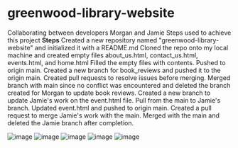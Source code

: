# greenwood-library-website
Collaborating between developers Morgan and Jamie
Steps used to achieve this project
**Steps**
Created a new repository named "greenwood-library-website" and initialized it with a README.md
Cloned the repo onto my local machine and created empty files about_us.html, contact_us.html, events.html, and home.html
Filled the empty files with contents.
Pushed to origin main.
Created a new branch for book_reviews and pushed it to the origin main.
Created pull requests to resolve issues before merging.
Merged branch with main since no conflict was encountered and deleted the branch created for Morgan to update book reviews.
Created a new branch to update Jamie's work on the event.html file.
Pull from the main to Jamie's branch.
Updated event.html and pushed to origin main.
Created a pull request to merge Jamie's work with the main.
Merged with the main and deleted the Jamie branch after completion.

![image](https://github.com/user-attachments/assets/302b6d0f-2d42-4fd4-aa7e-767858553f90)
![image](https://github.com/user-attachments/assets/fef74878-c9d9-471c-98d5-77918580bfaa)
![image](https://github.com/user-attachments/assets/7ecdc972-45ba-40eb-a186-7abca634eceb)
![image](https://github.com/user-attachments/assets/763b5713-2990-4d54-ae55-d375a220e209)
![image](https://github.com/user-attachments/assets/80c8fa00-2df0-4e4e-9d3f-5d5057fed8b7)

